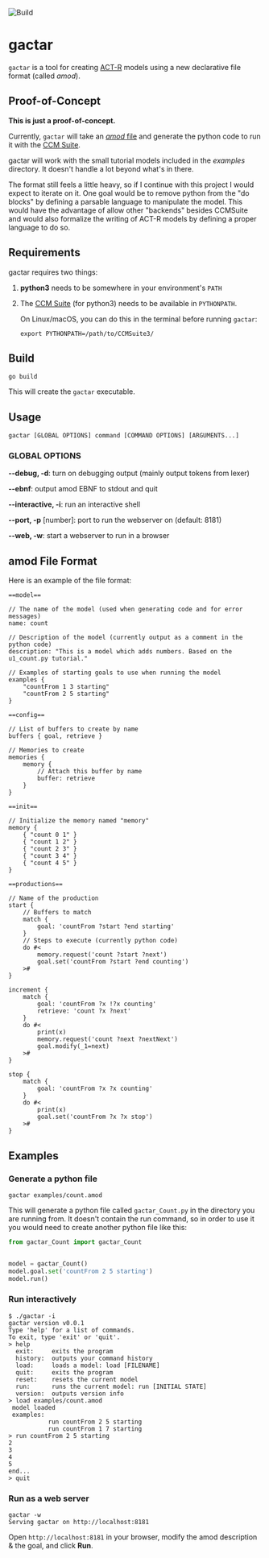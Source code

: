 ![Build](https://github.com/asmaloney/gactar/actions/workflows/build.yaml/badge.svg)

# gactar

`gactar` is a tool for creating [ACT-R](https://en.wikipedia.org/wiki/ACT-R) models using a new declarative file format (called _amod_).

## Proof-of-Concept

**This is just a proof-of-concept.**

Currently, `gactar` will take an [_amod_ file](#amod-file-format) and generate the python code to run it with the [CCM Suite](https://github.com/CarletonCognitiveModelingLab/CCMSuite3).

gactar will work with the small tutorial models included in the _examples_ directory. It doesn't handle a lot beyond what's in there.

The format still feels a little heavy, so if I continue with this project I would expect to iterate on it. One goal would be to remove python from the "do blocks" by defining a parsable language to manipulate the model. This would have the advantage of allow other "backends" besides CCMSuite and would also formalize the writing of ACT-R models by defining a proper language to do so.

## Requirements

gactar requires two things:

1.  **python3** needs to be somewhere in your environment's `PATH`
2.  The [CCM Suite](https://github.com/CarletonCognitiveModelingLab/CCMSuite3) (for python3) needs to be available in `PYTHONPATH`.

    On Linux/macOS, you can do this in the terminal before running `gactar`:

    ```
    export PYTHONPATH=/path/to/CCMSuite3/
    ```

## Build

```
go build
```

This will create the `gactar` executable.

## Usage

```
gactar [GLOBAL OPTIONS] command [COMMAND OPTIONS] [ARGUMENTS...]
```

### GLOBAL OPTIONS

**--debug, -d**: turn on debugging output (mainly output tokens from lexer)

**--ebnf**: output amod EBNF to stdout and quit

**--interactive, -i**: run an interactive shell

**--port, -p** [number]: port to run the webserver on (default: 8181)

**--web, -w**: start a webserver to run in a browser

## amod File Format

Here is an example of the file format:

```
==model==

// The name of the model (used when generating code and for error messages)
name: count

// Description of the model (currently output as a comment in the python code)
description: "This is a model which adds numbers. Based on the u1_count.py tutorial."

// Examples of starting goals to use when running the model
examples {
    "countFrom 1 3 starting"
    "countFrom 2 5 starting"
}

==config==

// List of buffers to create by name
buffers { goal, retrieve }

// Memories to create
memories {
    memory {
        // Attach this buffer by name
        buffer: retrieve
    }
}

==init==

// Initialize the memory named "memory"
memory {
    { "count 0 1" }
    { "count 1 2" }
    { "count 2 3" }
    { "count 3 4" }
    { "count 4 5" }
}

==productions==

// Name of the production
start {
    // Buffers to match
    match {
        goal: 'countFrom ?start ?end starting'
    }
    // Steps to execute (currently python code)
    do #<
        memory.request('count ?start ?next')
        goal.set('countFrom ?start ?end counting')
    >#
}

increment {
    match {
        goal: 'countFrom ?x !?x counting'
        retrieve: 'count ?x ?next'
    }
    do #<
        print(x)
        memory.request('count ?next ?nextNext')
        goal.modify(_1=next)
    >#
}

stop {
    match {
        goal: 'countFrom ?x ?x counting'
    }
    do #<
        print(x)
        goal.set('countFrom ?x ?x stop')
    >#
}
```

## Examples

### Generate a python file

```
gactar examples/count.amod
```

This will generate a python file called `gactar_Count.py` in the directory you are running from. It doesn't contain the run command, so in order to use it you would need to create another python file like this:

```py
from gactar_Count import gactar_Count


model = gactar_Count()
model.goal.set('countFrom 2 5 starting')
model.run()
```

### Run interactively

```
$ ./gactar -i
gactar version v0.0.1
Type 'help' for a list of commands.
To exit, type 'exit' or 'quit'.
> help
  exit:     exits the program
  history:  outputs your command history
  load:     loads a model: load [FILENAME]
  quit:     exits the program
  reset:    resets the current model
  run:      runs the current model: run [INITIAL STATE]
  version:  outputs version info
> load examples/count.amod
 model loaded
 examples:
           run countFrom 2 5 starting
           run countFrom 1 7 starting
> run countFrom 2 5 starting
2
3
4
5
end...
> quit
```

### Run as a web server

```
gactar -w
Serving gactar on http://localhost:8181
```

Open `http://localhost:8181` in your browser, modify the amod description &amp; the goal, and click **Run**.

